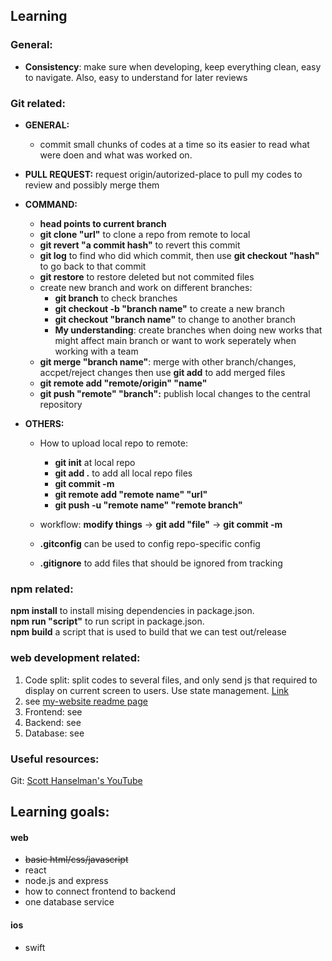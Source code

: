 ## Learning

### General: 
* **Consistency**: make sure when developing, keep everything clean, easy to navigate. Also, easy to understand for later reviews  

### Git related:

* **GENERAL:** 

  * commit small chunks of codes at a time so its easier to read what were doen and what was worked on.
  
* **PULL REQUEST:** request origin/autorized-place to pull my codes to review and possibly merge them

* **COMMAND:**
  * **head points to current branch**
  * **git clone "url"** to clone a repo from remote to local
  * **git revert "a commit hash"** to revert this commit
  * **git log** to find who did which commit, then use **git checkout "hash"** to go back to that commit
  * **git restore** to restore deleted but not commited files
  * create new branch and work on different branches:
    * **git branch** to check branches
    * **git checkout -b "branch name"** to create a new branch
    * **git checkout "branch name"** to change to another branch
    * **My understanding**: create branches when doing new works that might affect main branch or want to work seperately when working with a team
  * **git merge "branch name"**: merge with other branch/changes, accpet/reject changes then use **git add** to add merged files
  * **git remote add "remote/origin" "name"**
  * **git push "remote" "branch":** publish local changes to the central repository

* **OTHERS:**
  * How to upload local repo to remote:
    * **git init** at local repo
    * **git add .** to add all local repo files  
    * **git commit -m**  
  	 * **git remote add "remote name" "url"**  
    * **git push -u "remote name" "remote branch"**  
  		
  * workflow: **modify things** -> **git add "file"** -> **git commit -m** 
  * **.gitconfig** can be used to config repo-specific config
  * **.gitignore** to add files that should be ignored from tracking

### npm related:
**npm install** to install mising dependencies in package.json.  
**npm run "script"** to run script in package.json.  
**npm build** a script that is used to build that we can test out/release

### web development related:
1. Code split: split codes to several files, and only send js that required to display on current screen to users. Use state management. [Link](https://youtu.be/bb6RCrDaxhw)
2. see [my-website readme page](https://github.com/feiyangfan/my-website)
3. Frontend: see
4. Backend: see
5. Database: see

### Useful resources:
Git:  [Scott Hanselman's YouTube](https://youtu.be/WBg9mlpzEYU)


## Learning goals:

#### web
* ~~basic html/css/javascript~~
* react
* node.js and express
* how to connect frontend to backend
* one database service

#### ios
* swift


  

